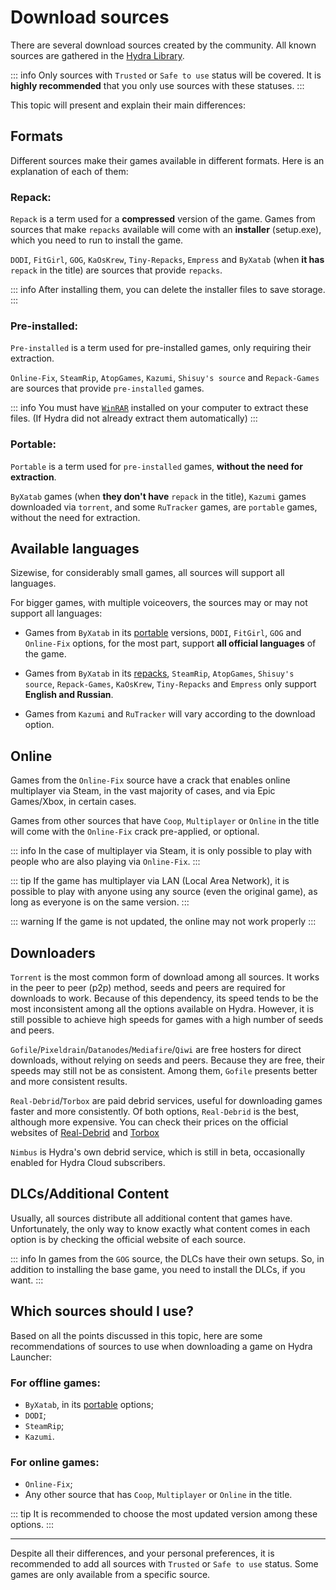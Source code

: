 # Download sources

There are several download sources created by the community. All known sources are gathered in the [Hydra Library](https://library.hydra.wiki/library).

::: info Only sources with `Trusted` or `Safe to use` status will be covered. It is **highly recommended** that you only use sources with these statuses.
:::

This topic will present and explain their main differences:

## Formats

Different sources make their games available in different formats. Here is an explanation of each of them:

### Repack:

`Repack` is a term used for a **compressed** version of the game. Games from sources that make `repacks` available will come with an **installer** (setup.exe), which you need to run to install the game.

`DODI`, `FitGirl`, `GOG`, `KaOsKrew`, `Tiny-Repacks`, `Empress` and `ByXatab` (when **it has** `repack` in the title) are sources that provide `repacks`.

::: info After installing them, you can delete the installer files to save storage.
:::

### Pre-installed:

`Pre-installed` is a term used for pre-installed games, only requiring their extraction.

`Online-Fix`, `SteamRip`, `AtopGames`, `Kazumi`, `Shisuy's source` and `Repack-Games` are sources that provide `pre-installed` games.

::: info You must have [`WinRAR`](https://www.win-rar.com/fileadmin/winrar-versions/winrar/winrar-x64-711br.exe) installed on your computer to extract these files. (If Hydra did not already extract them automatically)
:::

### Portable:

`Portable` is a term used for `pre-installed` games, **without the need for extraction**.

`ByXatab` games (when **they don't have** `repack` in the title), `Kazumi` games downloaded via `torrent`, and some `RuTracker` games, are `portable` games, without the need for extraction.

## Available languages

Sizewise, for considerably small games, all sources will support all languages.

For bigger games, with multiple voiceovers, the sources may or may not support all languages:

- Games from `ByXatab` in its [portable](download-sources.html#portable) versions, `DODI`, `FitGirl`, `GOG` and `Online-Fix` options, for the most part, support **all official languages** of the game.

- Games from `ByXatab` in its [repacks](download-sources.html#repack), `SteamRip`, `AtopGames`, `Shisuy's source`, `Repack-Games`, `KaOsKrew`, `Tiny-Repacks` and `Empress` only support **English and Russian**.

- Games from `Kazumi` and `RuTracker` will vary according to the download option.

## Online

Games from the `Online-Fix` source have a crack that enables online multiplayer via Steam, in the vast majority of cases, and via Epic Games/Xbox, in certain cases.

Games from other sources that have `Coop`, `Multiplayer` or `Online` in the title will come with the `Online-Fix` crack pre-applied, or optional.

::: info In the case of multiplayer via Steam, it is only possible to play with people who are also playing via `Online-Fix`.
:::

::: tip If the game has multiplayer via LAN (Local Area Network), it is possible to play with anyone using any source (even the original game), as long as everyone is on the same version.
:::

::: warning If the game is not updated, the online may not work properly
:::

## Downloaders

`Torrent` is the most common form of download among all sources. It works in the peer to peer (p2p) method, seeds and peers are required for downloads to work. Because of this dependency, its speed tends to be the most inconsistent among all the options available on Hydra. However, it is still possible to achieve high speeds for games with a high number of seeds and peers.

`Gofile`/`Pixeldrain`/`Datanodes`/`Mediafire`/`Qiwi` are free hosters for direct downloads, without relying on seeds and peers. Because they are free, their speeds may still not be as consistent. Among them, `Gofile` presents better and more consistent results.

`Real-Debrid`/`Torbox` are paid debrid services, useful for downloading games faster and more consistently. Of both options, `Real-Debrid` is the best, although more expensive. You can check their prices on the official websites of [Real-Debrid](https://real-debrid.com/) and [Torbox](https://torbox.app/)

`Nimbus` is Hydra's own debrid service, which is still in beta, occasionally enabled for Hydra Cloud subscribers.

## DLCs/Additional Content

Usually, all sources distribute all additional content that games have. Unfortunately, the only way to know exactly what content comes in each option is by checking the official website of each source.

::: info In games from the `GOG` source, the DLCs have their own setups. So, in addition to installing the base game, you need to install the DLCs, if you want.
:::

## Which sources should I use?

Based on all the points discussed in this topic, here are some recommendations of sources to use when downloading a game on Hydra Launcher:

### For offline games:

- `ByXatab`, in its [portable](download-sources.html#portable) options;
- `DODI`;
- `SteamRip`;
- `Kazumi`.

### For online games:
- `Online-Fix`;
- Any other source that has `Coop`, `Multiplayer` or `Online` in the title.

::: tip It is recommended to choose the most updated version among these options.
:::

___

Despite all their differences, and your personal preferences, it is recommended to add all sources with `Trusted` or `Safe to use` status. Some games are only available from a specific source.
